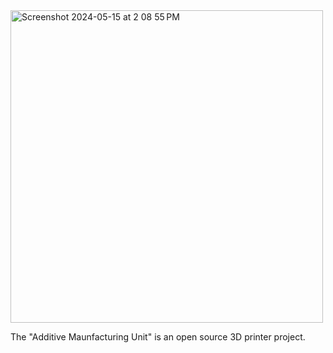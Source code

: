 <img width="500" alt="Screenshot 2024-05-15 at 2 08 55 PM" src="https://github.com/sbh2019a1/AMU-3d-printer/assets/63435930/a814f1b7-d69b-4aed-9dde-7d750bcac931">

The "Additive Maunfacturing Unit" is an open source 3D printer project.
